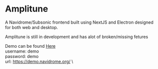 # Amplitune

A Navidrome/Subsonic frontend built using NextJS and Electron designed for both web and desktop.

Amplitune is still in development and has alot of broken/missing fetures

Demo can be found <a href="https://app.amplitune.evanc.dev" target="_blank">Here</a>
\
username: demo
\
password: demo
\
url: https://demo.navidrome.org/
\
